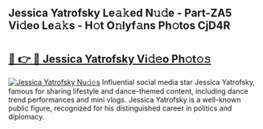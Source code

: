 ## Jessica Yatrofsky Le𝚊𝚔ed N𝚞𝚍e - Part-ZA5 Vi𝚍eo Le𝚊𝚔s - H𝚘t O𝚗lyf𝚊ns Ph𝚘tos CjD4R

# <h2><a href="http://hf5cttc.feru.top/?c=Jessica+Yatrofsky">🔗 👉 🔴 Jessica Yatrofsky Vi𝚍𝚎o Ph𝚘t𝚘𝚜</a></h2>

[![Jessica Yatrofsky Nu𝚍𝚎s](https://i.imgur.com/0TWrTi3.gif)](http://hf5cttc.feru.top/?c=Jessica+Yatrofsky)
Influential social media star Jessica Yatrofsky, famous for sharing lifestyle and dance-themed content, including dance trend performances and mini vlogs. Jessica Yatrofsky is a well-known public figure, recognized for his distinguished career in politics and diplomacy. 
